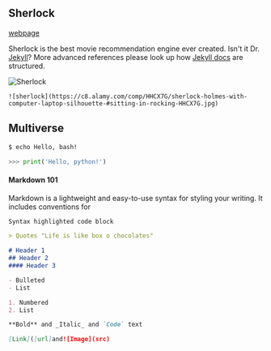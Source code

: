 ## Sherlock

[webpage](https://estherio555.github.io/flask-sherlock/)

Sherlock is the best movie recommendation engine ever created. Isn't it Dr. [Jekyll](https://jekyllrb.com/)? More advanced references please look up how [Jekyll docs](https://github.com/jekyll/jekyll/tree/master/docs) are structured.

![Sherlock](https://onedrive.homedepot.com/:i:/r/personal/esther_d_ezekiel_homedepot_com/Documents/Pictures/LG1.png?csf=1&web=1&e=gDAl5z)

``
![sherlock](https://c8.alamy.com/comp/HHCX7G/sherlock-holmes-with-computer-laptop-silhouette-#sitting-in-rocking-HHCX7G.jpg)
``
## Multiverse

```bash
$ echo Hello, bash!
```

```python
>>> print('Hello, python!')
```

#### Markdown 101

Markdown is a lightweight and easy-to-use syntax for styling your writing. It includes conventions for

```markdown
Syntax highlighted code block

> Quotes "Life is like box o chocolates"

# Header 1
## Header 2
#### Header 3

- Bulleted
- List

1. Numbered
2. List

**Bold** and _Italic_ and `Code` text

[Link]([url]and![Image](src)
```
